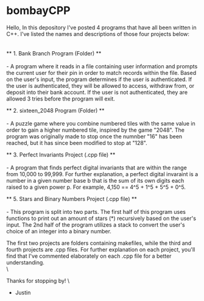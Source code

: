 # bombayCPP
Hello,
In this depository I've posted 4 programs that have all been written in C++. I've listed the names and descriptions of those four projects below:
\
\
\
 ** 1. Bank Branch Program (Folder) ** \
 \
         - A program where it reads in a file containing user information and prompts the current user for their pin in order to match records within the file.
         Based on the user's input, the program determines if the user is authenticated. If the user is authenticated, they will be allowed to access, withdraw
         from, or deposit into their bank account. If the user is not authenticated, they are allowed 3 tries before the program will exit.
 
 
 ** 2. sixteen_2048 Program (Folder) ** \
 \
        - A puzzle game where you combine numbered tiles with the same value in order to gain a higher numbered tile, inspired by the game "2048". The program
          was originally made to stop once the numnber "16" has been reached, but it has since been modified to stop at "128".
          
 
 ** 3. Perfect Invariants Project (.cpp file) ** \
 \
        - A program that finds perfect digital invariants that are within the range from 10,000 to 99,999. 
          For further explanation, a perfect digital invaraint is a number in a given number base b that is the sum of its own digits each raised to a given power
          p. For example, 4,150 == 4^5 + 1^5 + 5^5 + 0^5.


 ** 5. Stars and Binary Numbers Project (.cpp file) ** \
 \
        - This program is split into two parts. The first half of this program uses functions to print out an amount of stars (*) recursively based on the user's
          input. The 2nd half of the program utilizes a stack to convert the user's choice of an integer into a binary number. 


The first two projects are folders containing makefiles, while the third and fourth projects are .cpp files. For further explanation on each project, you'll 
find that I've commented elaborately on each .cpp file for a better understanding. \
\
  
  
  
  Thanks for stopping by! \
  - Justin 
